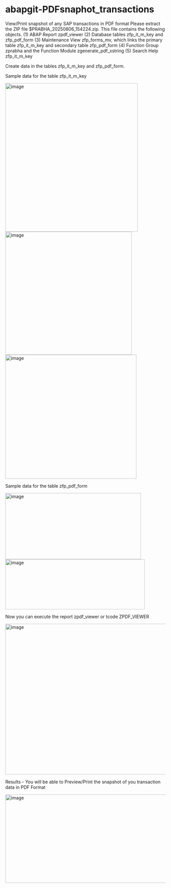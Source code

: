# abapgit-PDFsnaphot_transactions
View/Print snapshot of any SAP transactions in PDF format
Please extract the ZIP file $PRABHA_20250806_154224.zip. This file contains the following objects.
(1) ABAP Report zpdf_viewer
(2) Database tables zfp_it_m_key and zfp_pdf_form
(3) Maintenance View zfp_forms_mv, which links the primary table zfp_it_m_key and secondary table zfp_pdf_form
(4) Function Group zprabha and the Function Module zgenerate_pdf_xstring
(5) Search Help zfp_it_m_key

Create data in the tables zfp_it_m_key and zfp_pdf_form.

Sample data for the table zfp_it_m_key

<img width="416" height="465" alt="image" src="https://github.com/user-attachments/assets/5ec4e7bc-103c-464e-b2da-fe0defb7ae4c" />
<img width="397" height="385" alt="image" src="https://github.com/user-attachments/assets/f7f51b70-0951-4413-bab7-b5e4ecaca406" />
<img width="412" height="388" alt="image" src="https://github.com/user-attachments/assets/08eceba6-0722-4dc1-819b-0ef837f7d79d" />


Sample data for the table zfp_pdf_form

<img width="426" height="207" alt="image" src="https://github.com/user-attachments/assets/9b78d2c5-fef9-4b83-b1d9-98e3065fc43e" />
<img width="438" height="157" alt="image" src="https://github.com/user-attachments/assets/e5563755-6ee9-4fc9-9d6c-2c3523a30e06" />

Now you can execute the report zpdf_viewer or tcode ZPDF_VIEWER

<img width="933" height="472" alt="image" src="https://github.com/user-attachments/assets/8820dcb9-c5d7-4c05-96fd-e151ecb3660a" />

Results - You will be able to Preview/Print the snapshot of you transaction data in PDF Format

<img width="1044" height="277" alt="image" src="https://github.com/user-attachments/assets/38d20b4e-b1a3-440e-b2b4-52e0416a2d76" />




 
